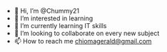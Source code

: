 - 👋 Hi, I’m @Chummy21
- 👀 I’m interested in learning 
- 🌱 I’m currently learning IT skills
- 💞️ I’m looking to collaborate on every new subject
- 📫 How to reach me chiomagerald@gmail.com

<!---
Chummy21/Chummy21 is a ✨ special ✨ repository because its `README.md` (this file) appears on your GitHub profile.
You can click the Preview link to take a look at your changes.
--->
